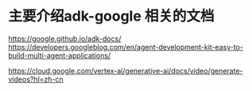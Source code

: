 # 主要介绍adk-google 相关的文档


https://google.github.io/adk-docs/
https://developers.googleblog.com/en/agent-development-kit-easy-to-build-multi-agent-applications/

https://cloud.google.com/vertex-ai/generative-ai/docs/video/generate-videos?hl=zh-cn

